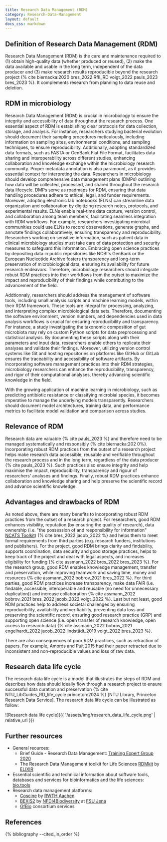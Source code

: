 ```yaml
---
title: Research Data Management (RDM)
category: Research-Data-Management
layout: default
docs_css: markdown
---
```

## Definition of Research Data Management (RDM)
Research Data Management (RDM) is the care and maintenance required to (1) obtain high-quality data (whether produced or reused), (2) make the data available and usable in the long term, independent of the data producer and (3) make research results reproducible beyond the research project {% cite biernacka:2020 bres_2022 RfII_RD voigt_2022 pauls_2023 bres_2023 %}. It complements research from planning to data reuse and deletion. 

## RDM in microbiology

Research Data Management (RDM) is crucial in microbiology to ensure the integrity and accessibility of data throughout the research process. One essential aspect of RDM is establishing clear protocols for data collection, storage, and analysis. For instance, researchers studying bacterial evolution should document their sampling procedures meticulously, including information on sampling sites, environmental conditions, and sampling techniques, to ensure reproducibility. Additionally, adopting standardized data formats, such as FASTA or GenBank Flat File Format, facilitates data sharing and interoperability across different studies, enhancing collaboration and knowledge exchange within the microbiology research community. Proper metadata annotation is also paramount, as it provides essential context for interpreting the data. Researchers in microbiology should develop comprehensive data management plans (DMPs) outlining how data will be collected, processed, and shared throughout the research data lifecycle. DMPs serve as roadmaps for RDM, ensuring that data handling procedures adhere to ethical, legal, and funder requirements. Moreover, adopting electronic lab notebooks (ELNs) can streamline data organization and collaboration by digitizing research notes, protocols, and experimental results. ELNs enable real-time data capture, version control, and collaboration among team members, facilitating seamless integration with RDM workflows. For example, researchers investigating microbial communities could use ELNs to record observations, generate graphs, and annotate findings collaboratively, ensuring transparency and reproducibility. Researchers working on sensitive information, such as patient data in clinical microbiology studies must take care of data protection and security measures to safeguard this information. Embracing open science practices by depositing data in public repositories like NCBI's GenBank or the European Nucleotide Archive fosters transparency and long-term preservation of microbiological data, ensuring its availability for future research endeavors. Therefore, microbiology researchers should integrate robust RDM practices into their workflows from the outset to maximize the impact and reproducibility of their findings while contributing to the advancement of the field. 

Addtionnaly, researchers should address the management of software tools, including small analysis scripts and machine learning models, within their RDM framework. These tools are integral for processing, analyzing, and interpreting complex microbiological data sets. Therefore, documenting the software environment, version numbers, and dependencies used in data analysis workflows is crucial for ensuring reproducibility and transparency. For instance, a study investigating the taxonomic composition of gut microbiota may rely on custom Python scripts for data preprocessing and statistical analysis. By documenting these scripts along with their parameters and input data, researchers enable others to replicate their analyses and validate their findings. Moreover, utilizing version control systems like Git and hosting repositories on platforms like GitHub or GitLab ensures the traceability and accessibility of software artifacts. By incorporating software management practices into their RDM strategies, microbiology researchers can enhance the reproducibility, transparency, and rigor of their computational analyses, thereby advancing scientific knowledge in the field.

With the growing application of machine learning in microbiology, such as predicting antibiotic resistance or classifying microbial species, it becomes imperative to manage the underlying models transparently. Researchers should document model architectures, training data, and performance metrics to facilitate model validation and comparison across studies. 

## Relevance of RDM

Research data are valuable {% cite pauls_2023 %} and therefore need to be managed systematically and responsibly {% cite biernacka:202 0%}. Incorporating robust RDM practices from the outset of a research project helps make research data accessible, reusable and verifiable throughout the research process and in the long term, regardless of the data producer {% cite pauls_2023 %}. Such practices also ensure integrity and help maximise the impact, reproducibility, transparency and rigour of researchers' analyses and findings. Finally, robust RDM practices enhance collaboration and knowledge sharing and help preserve the scientific record and advance scientific knowledge.

## Advantages and drawbacks of RDM

As noted above, there are many benefits to incorporating robust RDM practices from the outset of a research project. For researchers, good RDM enhances visibility, reputation (by ensuring the quality of research), data ownership (i.e. "the possession of and responsibility for information" [NCATS Toolkit](https://toolkit.ncats.nih.gov/)) {% cite bres_2022 jacob_2022 %} and helps them to meet formal requirements from third parties (e.g. research funders, institutions and publishers). For the project, good RDM brings clarity and findability, supports coordination, data security and good storage practices, helps to keep track of the project and deal with legal aspects, and increases eligibility for funding {% cite assmann_2022 bres_2022 bres_2023 %}. For the research group, good RDM enables knowledge management, transfer and preservation, while improving teamwork and saving time, money and resources {% cite assmann_2022 bobrov_2021 bres_2022 %}. For third parties, good RDM practices increase transparency, make data FAIR (i.e. findable, accessible, interoperable and reusable (no need for unnecessary duplication)) and increase collaboration {% cite assmann_2022 bobrov_2021 bres_2022 jacob_2022 voigt_2022 %}. Last but not least, good RDM practices help to address societal challenges by ensuring reproducibility, availability and verifiability, preventing data loss and preserving the scientific record, ensuring good research practice (GRP) and supporting open science (i.e. open transfer of research knowledge, open access to research data) {% cite assmann_2022 bobrov_2021 engelhardt_2022 jacob_2022 lindstädt_2019 voigt_2022 bres_2023 %}.

There are also consequences of poor RDM practices, such as retraction of papers. For example, Amorós and Puit 2015 had their paper retracted due to inconsistent and non-reproducible values and loss of raw data.

## Research data life cycle
The research data life cycle is a model that illustrates the steps of RDM and describes how data should ideally flow through a research project to ensure successful data curation and preservation {% cite NTU_LibGuides_RD_life_cycle princeton:2024 %} [NTU Library, Princeton Research Data Service]. The research data life cycle can be illustrated as follow: 

![Research data life cycle]({{ '/assets/img/research_data_life_cycle.png' | relative_url }})

## Further resources
* General reources:
    * Brief Guide - Research Data Management: [Training Expert Group 2020](https://doi.org/10.5281/zenodo.4000989)
    * The Research Data Management toolkit for Life Sciences [RDMkit](https://rdmkit.elixir-europe.org) by [ELIXIR](https://elixir-europe.org)
* Essential scientific and technical information about software tools, databases and services for bioinformatics and the life sciences: [bio.tools](https://bio.tools/)
* Research data management platforms:
    * [Coscine](https://coscine.de/) by [RWTH Aachen](https://www.rwth-aachen.de)
    * [BEXIS2](https://demo.bexis2.uni-jena.de) by [NFDI4Biodiversity](https://www.nfdi4biodiversity.org/en/) at [FSU Jena](https://www.uni-jena.de)
    * [GfBio](https://www.gfbio.org) consortium services
  
## References
{% bibliography --cited_in_order %}
